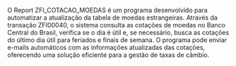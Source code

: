 O Report ZFI_COTACAO_MOEDAS é um programa desenvolvido para automatizar a atualização da tabela de moedas estrangeiras. Através da transação ZFI00040, o sistema consulta as cotações de moedas no Banco Central do Brasil, verifica se o dia é útil e, se necessário, busca as cotações do último dia útil para feriados e finais de semana. O programa pode enviar e-mails automáticos com as informações atualizadas das cotações, oferecendo uma solução eficiente para a gestão de taxas de câmbio.
